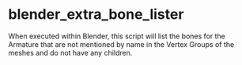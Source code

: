 # blender_extra_bone_lister
When executed within Blender, this script will list the bones for the Armature that are not mentioned by name in the Vertex Groups of the meshes and do not have any children.
